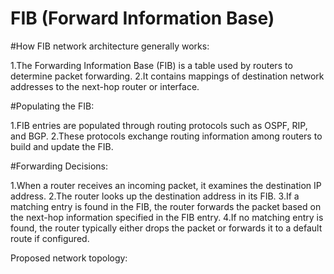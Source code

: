 # FIB (Forward Information Base)

#How FIB network architecture generally works:

1.The Forwarding Information Base (FIB) is a table used by routers to determine packet forwarding.
2.It contains mappings of destination network addresses to the next-hop router or interface.

#Populating the FIB:

1.FIB entries are populated through routing protocols such as OSPF, RIP, and BGP.
2.These protocols exchange routing information among routers to build and update the FIB.

#Forwarding Decisions:

1.When a router receives an incoming packet, it examines the destination IP address.
2.The router looks up the destination address in its FIB.
3.If a matching entry is found in the FIB, the router forwards the packet based on the next-hop information specified in the FIB entry.
4.If no matching entry is found, the router typically either drops the packet or forwards it to a default route if configured.

Proposed network topology:
